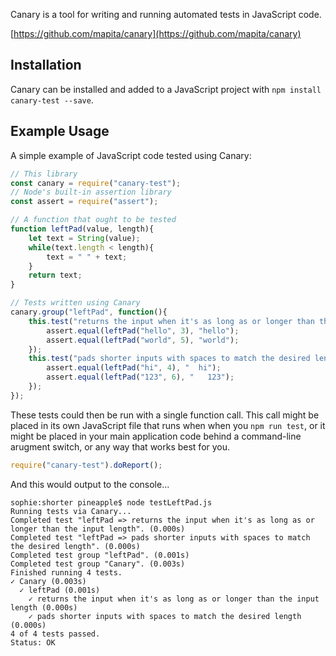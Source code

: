 Canary is a tool for writing and running automated tests in JavaScript code.

[https://github.com/mapita/canary](https://github.com/mapita/canary)

## Installation

Canary can be installed and added to a JavaScript project with `npm install canary-test --save`.

## Example Usage

A simple example of JavaScript code tested using Canary:

``` js
// This library
const canary = require("canary-test");
// Node's built-in assertion library
const assert = require("assert");

// A function that ought to be tested
function leftPad(value, length){
    let text = String(value);
    while(text.length < length){
        text = " " + text;
    }
    return text;
}

// Tests written using Canary
canary.group("leftPad", function(){
    this.test("returns the input when it's as long as or longer than the input length", () => {
        assert.equal(leftPad("hello", 3), "hello");
        assert.equal(leftPad("world", 5), "world");
    });
    this.test("pads shorter inputs with spaces to match the desired length", () => {
        assert.equal(leftPad("hi", 4), "  hi");
        assert.equal(leftPad("123", 6), "   123");
    });
});
```

These tests could then be run with a single function call. This call might be placed in its own JavaScript file that runs when when you `npm run test`, or it might be placed in your main application code behind a command-line arugment switch, or any way that works best for you.

``` js
require("canary-test").doReport();
```

And this would output to the console...

```
sophie:shorter pineapple$ node testLeftPad.js
Running tests via Canary...
Completed test "leftPad => returns the input when it's as long as or longer than the input length". (0.000s)
Completed test "leftPad => pads shorter inputs with spaces to match the desired length". (0.000s)
Completed test group "leftPad". (0.001s)
Completed test group "Canary". (0.003s)
Finished running 4 tests.
✓ Canary (0.003s)
  ✓ leftPad (0.001s)
    ✓ returns the input when it's as long as or longer than the input length (0.000s)
    ✓ pads shorter inputs with spaces to match the desired length (0.000s)
4 of 4 tests passed.
Status: OK
```
